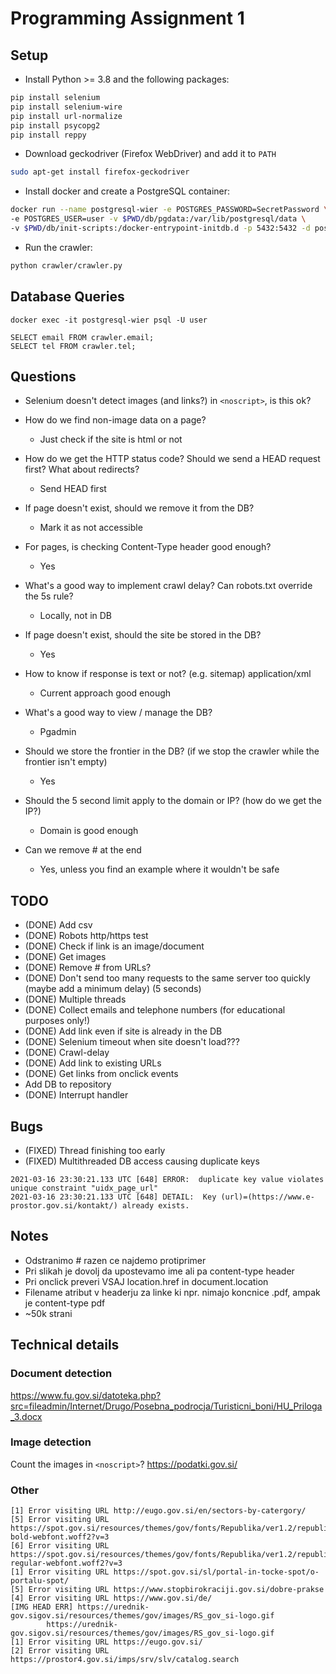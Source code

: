 # Programming Assignment 1

## Setup

* Install Python >= 3.8 and the following packages:
```bash
pip install selenium
pip install selenium-wire
pip install url-normalize
pip install psycopg2
pip install reppy
```
* Download geckodriver (Firefox WebDriver) and add it to `PATH`
```bash
sudo apt-get install firefox-geckodriver
```
* Install docker and create a PostgreSQL container:
```bash
docker run --name postgresql-wier -e POSTGRES_PASSWORD=SecretPassword \
-e POSTGRES_USER=user -v $PWD/db/pgdata:/var/lib/postgresql/data \
-v $PWD/db/init-scripts:/docker-entrypoint-initdb.d -p 5432:5432 -d postgres:12.2
```
* Run the crawler:
```bash
python crawler/crawler.py
```

## Database Queries

```
docker exec -it postgresql-wier psql -U user
```
```
SELECT email FROM crawler.email;
SELECT tel FROM crawler.tel;
```


## Questions

* Selenium doesn't detect images (and links?) in `<noscript>`, is this ok?

* How do we find non-image data on a page?
	* Just check if the site is html or not
* How do we get the HTTP status code? Should we send a HEAD request first? What about redirects?
	* Send HEAD first
* If page doesn't exist, should we remove it from the DB?
	* Mark it as not accessible
* For pages, is checking Content-Type header good enough?
	* Yes
* What's a good way to implement crawl delay? Can robots.txt override the 5s rule?
	* Locally, not in DB
* If page doesn't exist, should the site be stored in the DB?
	* Yes
* How to know if response is text or not? (e.g. sitemap) application/xml
	* Current approach good enough
* What's a good way to view / manage the DB?
	* Pgadmin
* Should we store the frontier in the DB? (if we stop the crawler while the frontier isn't empty)
	* Yes
* Should the 5 second limit apply to the domain or IP? (how do we get the IP?)
	* Domain is good enough
* Can we remove # at the end
	* Yes, unless you find an example where it wouldn't be safe

## TODO

* (DONE) Add csv
* (DONE) Robots http/https test
* (DONE) Check if link is an image/document
* (DONE) Get images
* (DONE) Remove # from URLs?
* (DONE) Don't send too many requests to the same server too quickly (maybe add a minimum delay) (5 seconds)
* (DONE) Multiple threads
* (DONE) Collect emails and telephone numbers (for educational purposes only!)
* (DONE) Add link even if site is already in the DB
* (DONE) Selenium timeout when site doesn't load???
* (DONE) Crawl-delay
* (DONE) Add link to existing URLs
* (DONE) Get links from onclick events
* Add DB to repository
* (DONE) Interrupt handler

## Bugs

* (FIXED) Thread finishing too early
* (FIXED) Multithreaded DB access causing duplicate keys
```
2021-03-16 23:30:21.133 UTC [648] ERROR:  duplicate key value violates unique constraint "uidx_page_url"
2021-03-16 23:30:21.133 UTC [648] DETAIL:  Key (url)=(https://www.e-prostor.gov.si/kontakt/) already exists.
```

## Notes

* Odstranimo # razen ce najdemo protiprimer
* Pri slikah je dovolj da upostevamo ime ali pa content-type header
* Pri onclick preveri VSAJ location.href in document.location
* Filename atribut v headerju za linke ki npr. nimajo koncnice .pdf, ampak je content-type pdf
* ~50k strani


## Technical details

### Document detection

https://www.fu.gov.si/datoteka.php?src=fileadmin/Internet/Drugo/Posebna_podrocja/Turisticni_boni/HU_Priloga_3.docx

### Image detection

Count the images in `<noscript>`? https://podatki.gov.si/

### Other
```
[1] Error visiting URL http://eugo.gov.si/en/sectors-by-catergory/
[5] Error visiting URL https://spot.gov.si/resources/themes/gov/fonts/Republika/ver1.2/republika-bold-webfont.woff2?v=3
[6] Error visiting URL https://spot.gov.si/resources/themes/gov/fonts/Republika/ver1.2/republika-regular-webfont.woff2?v=3
[1] Error visiting URL https://spot.gov.si/sl/portal-in-tocke-spot/o-portalu-spot/
[5] Error visiting URL https://www.stopbirokraciji.gov.si/dobre-prakse
[4] Error visiting URL https://www.gov.si/de/
[IMG HEAD ERR] https://urednik-gov.sigov.si/resources/themes/gov/images/RS_gov_si-logo.gif
        https://urednik-gov.sigov.si/resources/themes/gov/images/RS_gov_si-logo.gif
[1] Error visiting URL https://eugo.gov.si/
[2] Error visiting URL https://prostor4.gov.si/imps/srv/slv/catalog.search
```
